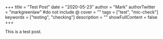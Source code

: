 +++
title = "Test Post"
date = "2020-05-23"
author = "Mark"
authorTwitter = "markgreenlaw" #do not include @
cover = ""
tags = ["test", "mic-check"]
keywords = ["testing", "checking"]
description = ""
showFullContent = false
+++

This is a test post.
